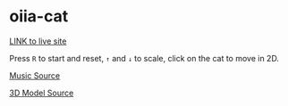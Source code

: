 # oiia-cat

[LINK to live site](https://ahmetuman.github.io/oiia-cat/)

Press `R` to start and reset, `↑` and `↓` to scale, click on the cat to move in 2D.

[Music Source](https://tuna.voicemod.net/sound/beb8dd39-d94b-4429-9012-5244a1a3f34a)

[3D Model Source](https://sketchfab.com/3d-models/oiiaioooooiai-cat-30d27bf7fb224849b76e208a6eccdb36)

